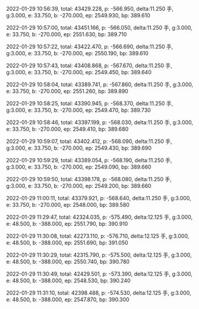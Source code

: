 2022-01-29 10:56:39, total: 43429.228, p: -566.950, delta:11.250 手, g:3.000, e: 33.750, b: -270.000, ep: 2549.930, bp: 389.610

2022-01-29 10:57:00, total: 43451.166, p: -566.050, delta:11.250 手, g:3.000, e: 33.750, b: -270.000, ep: 2551.630, bp: 389.710

2022-01-29 10:57:22, total: 43422.470, p: -566.690, delta:11.250 手, g:3.000, e: 33.750, b: -270.000, ep: 2550.190, bp: 389.610

2022-01-29 10:57:43, total: 43408.868, p: -567.670, delta:11.250 手, g:3.000, e: 33.750, b: -270.000, ep: 2549.450, bp: 389.640

2022-01-29 10:58:04, total: 43389.741, p: -567.860, delta:11.250 手, g:3.000, e: 33.750, b: -270.000, ep: 2551.260, bp: 389.890

2022-01-29 10:58:25, total: 43390.945, p: -568.370, delta:11.250 手, g:3.000, e: 33.750, b: -270.000, ep: 2549.470, bp: 389.730

2022-01-29 10:58:46, total: 43397.199, p: -568.030, delta:11.250 手, g:3.000, e: 33.750, b: -270.000, ep: 2549.410, bp: 389.680

2022-01-29 10:59:07, total: 43402.412, p: -568.090, delta:11.250 手, g:3.000, e: 33.750, b: -270.000, ep: 2549.430, bp: 389.690

2022-01-29 10:59:29, total: 43389.054, p: -568.190, delta:11.250 手, g:3.000, e: 33.750, b: -270.000, ep: 2549.090, bp: 389.660

2022-01-29 10:59:50, total: 43398.178, p: -568.080, delta:11.250 手, g:3.000, e: 33.750, b: -270.000, ep: 2549.200, bp: 389.660

2022-01-29 11:00:11, total: 43379.921, p: -568.640, delta:11.250 手, g:3.000, e: 33.750, b: -270.000, ep: 2548.000, bp: 389.580

2022-01-29 11:29:47, total: 42324.035, p: -575.490, delta:12.125 手, g:3.000, e: 48.500, b: -388.000, ep: 2551.790, bp: 390.910

2022-01-29 11:30:08, total: 42273.110, p: -576.710, delta:12.125 手, g:3.000, e: 48.500, b: -388.000, ep: 2551.690, bp: 391.050

2022-01-29 11:30:29, total: 42315.790, p: -575.500, delta:12.125 手, g:3.000, e: 48.500, b: -388.000, ep: 2550.740, bp: 390.780

2022-01-29 11:30:49, total: 42429.501, p: -573.390, delta:12.125 手, g:3.000, e: 48.500, b: -388.000, ep: 2548.530, bp: 390.240

2022-01-29 11:31:10, total: 42398.488, p: -574.530, delta:12.125 手, g:3.000, e: 48.500, b: -388.000, ep: 2547.870, bp: 390.300